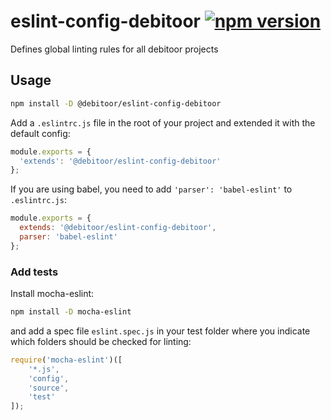 # eslint-config-debitoor [![npm version](https://badge.fury.io/js/%40debitoor%2Feslint-config-debitoor.svg)](https://badge.fury.io/js/%40debitoor%2Feslint-config-debitoor)

Defines global linting rules for all debitoor projects

## Usage

``` bash
npm install -D @debitoor/eslint-config-debitoor
```

Add a ``.eslintrc.js`` file in the root of your project and extended it with the default config:

```js
module.exports = {
  'extends': '@debitoor/eslint-config-debitoor'
};
```

If you are using babel, you need to add `'parser': 'babel-eslint'` to `.eslintrc.js`:
```js
module.exports = {
  extends: '@debitoor/eslint-config-debitoor',
  parser: 'babel-eslint'
};
```

### Add tests

Install mocha-eslint:

``` bash
npm install -D mocha-eslint
```

and add a spec file `eslint.spec.js` in your test folder where you indicate which folders should be checked for linting:

```js
require('mocha-eslint')([
	'*.js',
	'config',
	'source',
	'test'
]);
```

